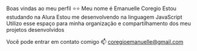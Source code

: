 Boas vindas ao meu perfil ⭐⭐
Meu nome é Emanuelle Coregio
Estou estudando na Alura
Estou me desenvolvendo na linguagem JavaScript
Utilizo esse espaço para minha organização e compartilhamento dos meu projetos desenvolvidos

Você pode entrar em contato comigo 📫
coregioemanuelle@gmail.com 
